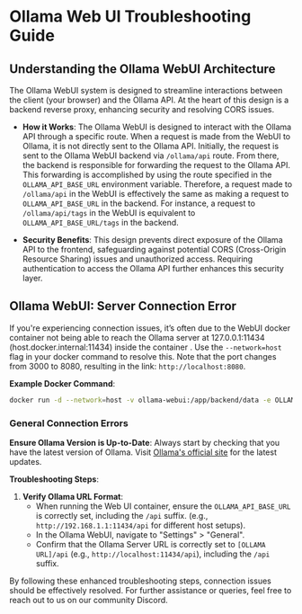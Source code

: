 # Ollama Web UI Troubleshooting Guide

## Understanding the Ollama WebUI Architecture

The Ollama WebUI system is designed to streamline interactions between the client (your browser) and the Ollama API. At the heart of this design is a backend reverse proxy, enhancing security and resolving CORS issues.

- **How it Works**: The Ollama WebUI is designed to interact with the Ollama API through a specific route. When a request is made from the WebUI to Ollama, it is not directly sent to the Ollama API. Initially, the request is sent to the Ollama WebUI backend via `/ollama/api` route. From there, the backend is responsible for forwarding the request to the Ollama API. This forwarding is accomplished by using the route specified in the `OLLAMA_API_BASE_URL` environment variable. Therefore, a request made to `/ollama/api` in the WebUI is effectively the same as making a request to `OLLAMA_API_BASE_URL` in the backend. For instance, a request to `/ollama/api/tags` in the WebUI is equivalent to `OLLAMA_API_BASE_URL/tags` in the backend.

- **Security Benefits**: This design prevents direct exposure of the Ollama API to the frontend, safeguarding against potential CORS (Cross-Origin Resource Sharing) issues and unauthorized access. Requiring authentication to access the Ollama API further enhances this security layer.

## Ollama WebUI: Server Connection Error

If you're experiencing connection issues, it’s often due to the WebUI docker container not being able to reach the Ollama server at 127.0.0.1:11434 (host.docker.internal:11434) inside the container . Use the `--network=host` flag in your docker command to resolve this. Note that the port changes from 3000 to 8080, resulting in the link: `http://localhost:8080`.

**Example Docker Command**:

```bash
docker run -d --network=host -v ollama-webui:/app/backend/data -e OLLAMA_API_BASE_URL=http://127.0.0.1:11434/api --name ollama-webui --restart always ghcr.io/ollama-webui/ollama-webui:main
```

### General Connection Errors

**Ensure Ollama Version is Up-to-Date**: Always start by checking that you have the latest version of Ollama. Visit [Ollama's official site](https://ollama.ai/) for the latest updates.

**Troubleshooting Steps**:

1. **Verify Ollama URL Format**:
   - When running the Web UI container, ensure the `OLLAMA_API_BASE_URL` is correctly set, including the `/api` suffix. (e.g., `http://192.168.1.1:11434/api` for different host setups).
   - In the Ollama WebUI, navigate to "Settings" > "General".
   - Confirm that the Ollama Server URL is correctly set to `[OLLAMA URL]/api` (e.g., `http://localhost:11434/api`), including the `/api` suffix.

By following these enhanced troubleshooting steps, connection issues should be effectively resolved. For further assistance or queries, feel free to reach out to us on our community Discord.
